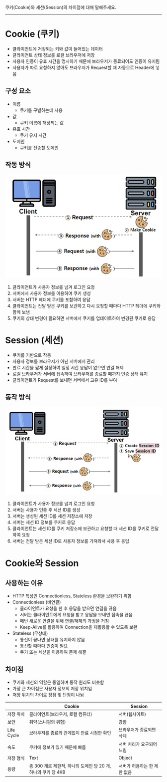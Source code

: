 쿠키(Cookie)와 세션(Session)의 차이점에 대해 말해주세요.

---

# Cookie (쿠키)

- 클라이언트에 저장되는 키와 값이 들어있는 데이터
- 클라이언트 상태 정보를 로컬 브라우저에 저장
- 사용자 인증이 유효 시간을 명시하기 때문에 브라우저가 종료되어도 인증이 유지됨
- 사용자가 따로 요청하지 않아도 브라우저가 Request할 때 자동으로 Header에 넣음

## 구성 요소

- 이름
    - 쿠키를 구별하는데 사용
- 값
    - 쿠키 이름에 해당되는 값
- 유효 시간
    - 쿠키 유지 시간
- 도메인
    - 쿠키를 전송할 도메인

## 작동 방식

![Cookie](img/cookie.png)

1. 클라이언트가 사용자 정보를 넘겨 로그인 요청
2. 서버에서 사용자 정보를 이용하여 쿠키 생성
3. 서버는 HTTP 헤더에 쿠키를 포함하여 응답
4. 클라이언트는 전달 받은 쿠키를 보관하고 다시 요청할 때마다 HTTP 헤더에 쿠키와 함께 보냄 
5. 쿠키의 상태 변경이 필요하면 서버에서 쿠키를 업데이트하여 변경된 쿠키로 응답

# Session (세션)

- 쿠키를 기반으로 작동
- 사용자 정보를 브라우저가 아닌 서버에서 관리
- 만료 시간을 짧게 설정하여 일정 시간 응답이 없으면 연결 해제
- 로컬 브라우저가 서버에 접속하여 브라우저를 종료할 때까지 인증 상태 유지
- 클라이언트가 Request를 보내면 서버에서 고유 ID를 부여

## 동작 방식

![Session](img/session.png)

1. 클라이언트가 사용자 정보를 넘겨 로그인 요청
2. 서버는 사용자 인증 후 세션 ID를 생성
3. 서버는 생성된 세션 ID를 세션 저장소에 저장
4. 서버는 세션 ID 정보를 쿠키로 응답
5. 클라이언트는 세션 ID를 쿠키 저장소에 보관하고 요청할 때 세션 ID를 쿠키로 전달하여 요청
6. 서버는 전달 받은 세션 ID로 사용자 정보를 가져와서 사용 후 응답

# Cookie와 Session

## 사용하는 이유

- HTTP 특성인 Connectionless, Stateless 환경을 보완하기 위함
- Connectionless (비연결)
    - 클라이언트가 요청을 한 후 응답을 받으면 연결을 끊음
    - 서버는 클라이언트에게 요청을 받고 응답을 보내면 접속을 끊음
    - 매번 새로운 연결을 위해 연결/해제의 과정을 거침
    - Keep-Alive를 활용하여 Connection을 재활용할 수 있도록 보완
- Stateless (무상태)
    - 통신이 끝나면 상태를 유지하지 않음
    - 통신할 때마다 인증이 필요
    - 쿠기 또는 세션을 이용하여 문제 해결

## 차이점

- 쿠키와 세션의 역할은 동일하며 동작 원리도 비슷함
- 가장 큰 차이점은 사용자 정보의 저장 위치임
- 저장 위치의 차이로 장점 및 단점이 나뉨

|            | Cookie                                     | Session          |
|------------|--------------------------------------------|------------------|
| 저장 위치      | 클라이언트(브라우저, 로컬 컴퓨터)                        | 서버(웹사이트)         |
| 보안         | 취약(스니핑의 위험)                                | 강함               |
| Life Cycle | 브라우저를 종료와 관계없이 만료 시점만 확인                   | 브라우저가 종료되면 삭제    |
| 속도         | 쿠키에 정보가 있기 때문에 빠름                          | 서버 처리가 요구되어 느림   |
| 저장 형식      | Text                                       | Object           |
| 용량         | 총 300 개로 제한적, 하나의 도메인 당 20 개, 하나의 쿠키 당 4KB | 서버가 허용하는 한 제한 없음 |